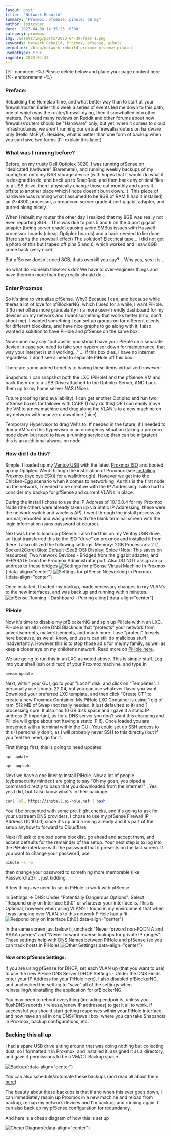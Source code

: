 ```yaml
---
layout: post
title:  "Network Rebuild"
summary: "Proxmox, pfsense, pihole, oh my"
author: initcyber
date: '2023-04-30 14:35:23 +0530'
category: proxmox
img: /assets/img/posts/2023-04-30/feat-1.png
keywords: Network Rebuild, Proxmox, pfsense, pihole
permalink: /blog/network-rebuild-proxmox-pfsense-pihole/
usemathjax: true
imgdate: 2023-04-30
---
```


{%- comment -%} Please delete below and place your page content here {%- endcomment -%}

### Preface:
Rebuilding the Homelab time, and what better way than to start at your firewall/router. Earlier this week a series of events led me down to this path, one of which was the router/firewall dying, then it snowballed into other matters. I've read many reviews on Reddit and other forums about how firewalls/routers should be "Hardware" only, but yet, when it comes to cloud infrastructures, we aren't running our virtual firewalls/routers on hardware only (Hello McFly!). Besides, what is better than one form of backup when you can have two forms (I'll explain this later.)

### What was I running before?
Before, on my trusty Dell Optiplex 3020, I was running pfSense on "dedicated hardware" (Baremetal), and running weekly backups of my config/xml onto my NAS storage device (with hopes that it would do what it is designed to do, and back up to SnapRaid, and then back any critical files to a USB drive, then I physically change those out monthly and carry it offsite to another place which I hope doesn't burn down...). This piece of hardware was running what I assumed to be 8GB of RAM (I had it installed) an i3-4300 processor, a broadcom server-grade 4 port gigabit adapter, and purred along nicely. 

When I rebuilt my router the other day I realized that my 8GB was really not even reporting 8GB...  This was due to pins 5 and 6 on the 4 port gigabit adapter (being server grade) causing weird SMBus issues with Haswell processor boards (cheap Optiplex boards) and a hack needed to be done. (Here starts the snowball effect) The solution? Electrical tape... I did not get a photo of this but I taped off pins 5 and 6, which worked and I saw 8GB come back (very nice). 

But pfSense doesn't need 8GB, thats overkill you say?... Why yes, yes it is...

So what do Homelab tinkerer's do? We have to over-engineer things and have them do more than they really should do...

### Enter Proxmox
So it's time to virtualize pfSense. Why? Because I can, and because while theres a lot of love for pfBlockerNG, which I used for a while, I want PiHole. It (to me) offers more granualarity in a more user-friendly dashboard for my devices on my network and I want something that works better (imo, don't shoot me). I wanted something I can set up groups on for different clients, for different blocklists, and have nice graphs to go along with it. I also wanted a solution to have PiHole and pfSense on the same box.

Now some may say "but Justin, you should have your PiHole on a separate device in case you need to take your hypervisor down for maintenance, that way your internet is still working..." ... If this box dies, I have no internet regardless. I don't see a need to separate PiHole off this box.

There are some added benefits to having these items virtualized however:

Snapshots: I can snapshot both the LXC (PiHole) and the pfSense VM and back them up to a USB Drive attached to the Optiplex Server, AND back them up to my home server NAS (Nice).

Future proofing (and availability): I can get another Optiplex and run two pfSense boxes for failover with CARP (I may do this) OR I can easily move the VM to a new machine and drag along the VLAN's to a new machine on my network with near zero downtime (nice).

Temporary Hypervisor to drag VM's to: If needed in the future, if I needed to dump VM's on this hypervisor in an emergency situation (taking a proxmox node down but need to have a running service up than can be migrated) this is an additional always-on node.

### How did I do this?

Simple. I loaded up my [Ventoy USB](https://www.ventoy.net/en/index.html) with the latest [Proxmox ISO](https://www.proxmox.com/en/downloads) and booted up my Optiplex. Went through the installation of Proxmox (see [Installing Proxmox (bye bye ESXi)](https://www.initcyber.com/posts/2022-07-16-Installing%20Proxmox%20(bye%20bye%20ESXi)) for a walkthrough). However we get into the Chicken-Egg scenario when it comes to networking. As this is the first node on the network, I needed to be creative with the IP Addressing. I also had to consider my backup for pfSense and current VLANs in place.

During the install I chose to use the IP Address of 10.10.0.4 for my Proxmox Node (the others were already taken up via Static IP Addressing, these were the network switch and wireless AP). I went through the install process as normal, rebooted and was greeted with the blank terminal screen with the login information (sans password of course).

Next was time to load up pfSense. I also had this on my Ventoy USB drive, so I just transferred this to the ISO "drive" on proxmox and installed it from there. I also utilized the following settings:
Memory: 2GB
Processors: 2 (1 Socket/2Core)
Bios: Default (SeaBIOS)
Display: Spice (Note: This saves on resources)
Two Network Devices - Bridged from the gigabit adapter, and SEPARATE from the Proxmox Administrator port. Also DO NOT assign an ip address to these bridges
![Settings for pfSense Virtual Machine in Proxmox](/assets/img/posts/{{page.imgdate}}/1.png){:data-align="center"}
![Settings for pfSense Networking in Proxmox](/assets/img/posts/{{page.imgdate}}/2.png){:data-align="center"}

Once installed, I loaded my backup, made necessary changes to my VLAN's to the new interfaces, and was back up and running within minutes.
![pfSense Running - Dashboard - Purring along](/assets/img/posts/{{page.imgdate}}/3.png){:data-align="center"}


### PiHole
Now it's time to disable my pfBlockerNG and spin up PiHole within an LXC. PiHole is an all in one DNS Blackhole that "protects" your network from advertisements, malvertisements, and much more. I use "protect" loosely here because, as we all know, end users can still do malicious stuff inadvertantly. However this is to stop those ad's for me/my family, as well as keep a closer eye on my childrens network. Read more on [PiHole here](https://pi-hole.net/).

We are going to run this in an LXC as noted above. This is simple stuff. Log into your shell (ssh or direct) of your Proxmox machine, and type in

```bash
pveam update
```
Next, within your GUI, go to your "Local" disk, and click on "Templates". I personally use Ubuntu 22.04, but you can use whatever flavor you want. Download your preferred LXC template, and then click "Create CT" to create a new Proxmox Container. My PiHole LXC Container is using 1 gig of ram, 512 MB of Swap (not really needed, it just defaulted to it) and 1 processing core.  It also has 10 GB disk space and I gave it a static IP address (!! Important, as for a DNS server you don't want this changing and PiHole will gripe about not having a static IP !!). Once loaded you are presented with a terminal within the GUI. You could set up SSH access to this (I personally don't, as I will probably never SSH to this directly) but if you feel the need, go for it.

First things first, this is going to need updates:

```bash
apt update
```

```bash
apt upgrade
```

Next we have a one liner to install PiHole. Now a lot of people (cybersecurity minded) are going to say "Oh my gosh, you piped a command directly to bash that you downloaded from the internet!" . Yes, yes I did, but I also know what's in their package.

```bash
curl -sSL https://install.pi-hole.net | bash
```

You'll be presented with some pre-flight checks, and it's going to ask for your upstream DNS providers. I chose to use my pfSense Firewall IP Address (10.10.0.1) since it's up and running already and it's part of the setup anyhow to forward to Cloudflare. 

Next it'll ask to preload some blocklist, go ahead and accept them, and accept defaults for the remainder of the setup. Your next step is to log into the PiHole interface with the password that it presents on the last screen. If you want to change your password, use:

```bash
pihole -a -p
```

then change your password to something more memorable (like Password123) ... just kidding.

A few things we need to set in PiHole to work with pfSense.

In Settings -> DNS: Under "Potentially Dangerous Options": Select "Respond only on Interface Eth0" or whatever your interface is. This is Optional, however when using VLAN's I found in my environment that when I was jumping over VLAN's to this network PiHole had a fit. 
![Respond only on Interface Eth0](/assets/img/posts/{{page.imgdate}}/4.png){:data-align="center"}

In the same screen just below it, uncheck "Never forward non-FQDN A and AAAA queries" and "Never forward reverse lookups for private IP ranges". These settings help with DNS Names between PiHole and pfSense (so you can track hosts in PiHole)
![Other Settings](/assets/img/posts/{{page.imgdate}}/5.png){:data-align="center"}

#### Now onto pfSense Settings:

If you are using pfSense for DHCP, set each VLAN up (that you want to use) to use the new PiHole DNS Server (DHCP Settings - Under the DNS Fields enter your IP Address for your PiHole here). I also disabled pfBlockerNG, and unchecked the setting to "save" all of the settings when reinstalling/uninstalling the application for pfBlockerNG.

You may need to reboot everything (including endpoints, unless you flushDNS records / release/renew IP addresses) to get it all to work. If successful you should start getting responses within your PiHole interface, and now have an all in one DNS/Firewall box, where you can take Snapshots in Proxmox, backup configurations, etc.


### Backing this all up

I had a spare USB drive sitting around that was doing nothing but collecting dust, so I formatted it in Proxmox, and installed it, assigned it as a directory, and gave it permissions to be a VM/CT Backup space 

![Backup](/assets/img/posts/{{page.imgdate}}/6.png){:data-align="center"}

You can also schedule/automate these backups (and read all about them [here](https://pve.proxmox.com/wiki/Backup_and_Restore)).

The beauty about these backups is that if and when this ever goes down, I can immediately respin up Proxmox in a new machine and reload from backup, remap my network devices and I'm back up and running again. I can also back up my pfSense configuration for redundancy.

And here is a cheap diagram of how this is set up

![Cheap Diagram](/assets/img/posts/{{page.imgdate}}/7.png){:data-align="center"}
